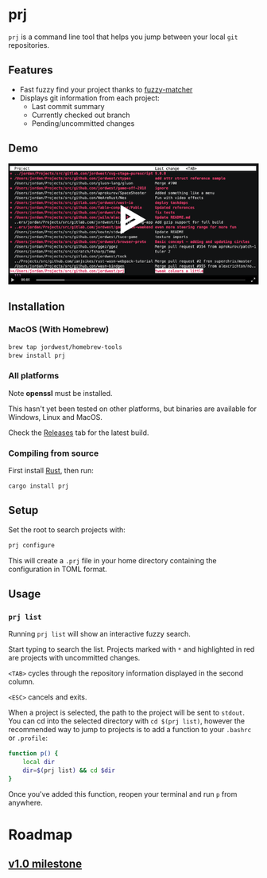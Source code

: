 # prj

`prj` is a command line tool that helps you jump between your local `git` repositories.

## Features

- Fast fuzzy find your project thanks to [fuzzy-matcher](https://github.com/lotabout/fuzzy-matcher)
- Displays git information from each project:
  - Last commit summary
  - Currently checked out branch
  - Pending/uncommitted changes

## Demo

[![screenshot of demo](./doc/asciinema-screen.png)](https://asciinema.org/a/296118)

## Installation

### MacOS (With Homebrew)

```sh
brew tap jordwest/homebrew-tools
brew install prj
```

### All platforms

Note **openssl** must be installed.

This hasn't yet been tested on other platforms, but binaries are available for Windows, Linux and MacOS.

Check the [Releases](https://github.com/jordwest/prj/releases) tab for the latest build.

### Compiling from source

First install [Rust](https://www.rust-lang.org/tools/install), then run:

```
cargo install prj
```

## Setup

Set the root to search projects with:

```sh
prj configure
```

This will create a `.prj` file in your home directory containing the configuration in TOML format.

## Usage

### `prj list`

Running `prj list` will show an interactive fuzzy search.

Start typing to search the list. Projects marked with `*` and highlighted in red are projects with uncommitted changes.

`<TAB>` cycles through the repository information displayed in the second column.

`<ESC>` cancels and exits.

When a project is selected, the path to the project will be sent to `stdout`. You can cd into the selected directory with `cd $(prj list)`, however the recommended way to jump to projects is to add a function to your `.bashrc` or `.profile`:

```sh
function p() {
	local dir
	dir=$(prj list) && cd $dir
}
```

Once you've added this function, reopen your terminal and run `p` from anywhere.

# Roadmap

## [v1.0 milestone](https://github.com/jordwest/prj/milestone/1)
